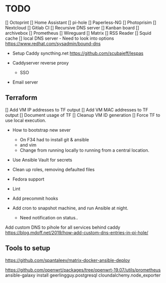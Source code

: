 # TODO

[] Octoprint
[] Home Assistant
[] pi-hole
[] Paperless-NG
[] Photoprisim
[] Nextcloud
[] Gitlab CI
[] Recursive DNS server
[] Kanban board
[] archivebox
[] Prometheus
[] Wireguard
[] Matrix
[] RSS Reader
[] Squid cache
[] local DNS server
    - Need to look into options
    https://www.redhat.com/sysadmin/bound-dns

- Setup Caddy
    syncthing.net
    https://github.com/scubajeff/lespas
- Caddyserver reverse proxy
    - SSO

- Email server


## Terraform

[] Add VM IP addresses to TF output
[] Add VM MAC addresses to TF output
[] Document usage of TF
[] Cleanup VM ID generation
[] Force TF to use local execution.

- How to bootstrap new sever
    - On F34 had to install git & ansible
    - and vim
    - Change from running locally to running from a central location.
- Use Ansible Vault for secrets
- Clean up roles, removing defaulted files
- Fedora support
- Lint
- Add precommit hooks

- Add cron to snapshot machine, and run Ansible at night.
    - Need notification on status..

Add custom DNS to pihole for all services behind caddy
https://blog.mdoff.net/2019/how-add-custom-dns-entries-in-pi-hole/

## Tools to setup



https://github.com/spantaleev/matrix-docker-ansible-deploy


https://github.com/openwrt/packages/tree/openwrt-19.07/utils/prometheus
ansible-galaxy install geerlingguy.postgresql cloundalchemy.node_exporter
